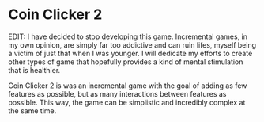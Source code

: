 # Coin Clicker 2
EDIT: I have decided to stop developing this game. Incremental games, in my own opinion, are simply far too addictive and can ruin lifes, myself being a victim of just that when I was younger. I will dedicate my efforts to create other types of game that hopefully provides a kind of mental stimulation that is healthier.

Coin Clicker 2 ~~is~~ was an incremental game with the goal of adding as few features as possible, but as many interactions between features as possible. This way, the game can be simplistic and incredibly complex at the same time.
